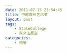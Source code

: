 ```yaml
---
date: 2011-07-15 23:54:45
title: 中部宾州艺术节
layout: post
tags:
    - StateCollege
    - 宾夕法尼亚
categories:
    - 相册
---
```

